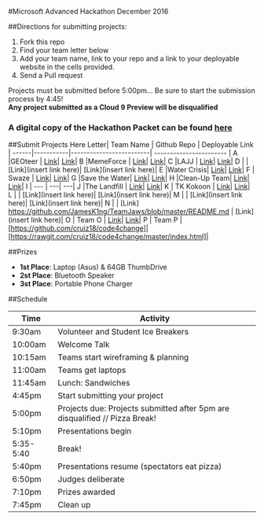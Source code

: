 #Microsoft Advanced Hackathon December 2016

##Directions for submitting projects:
1. Fork this repo
2. Find your team letter below
3. Add your team name, link to your repo and a link to your deployable website in the cells provided.
4. Send a Pull request

Projects must be submitted before 5:00pm... Be sure to start the submission process by 4:45!  
**Any project submitted as a Cloud 9 Preview will be disqualified**

### A digital copy of the Hackathon Packet can be found [here](https://docs.google.com/document/d/1_5A_7kOpoXuPOsdFP_FGPwwH2Ny7AJI5IhSqT32NZ4c/edit?usp=sharing)

##Submit Projects Here
Letter| Team Name |        Github Repo      |      Deployable Link    | 
------|-----------|-------------------------| ----------------------- |
A     |GEOteer  | [Link](https://github.com/jpprieto/GEOteer)| [Link](https://rawgit.com/jpprieto/GEOteer/master/page1.html)|
B     |MemeForce          | [Link](https://github.com/mdepuy/trashcollection)| [Link](https://cdn.rawgit.com/mdepuy/trashcollection/v1.1/intro.html)|
C     |LAJJ           | [Link](https://github.com/joelc1337/scriptEdDecHackathon/blob/master/scenario.html)| [Link](https://cdn.rawgit.com/joelc1337/scriptEdDecHackathon/master/scenario.html)|
D     |           | [Link](insert link here)| [Link](insert link here)|
E     |Water Crisis| [Link](https://github.com/Kayahma23/Water-Crisis)| [Link](https://rawgit.com/Kayahma23/Water-Crisis/master/home.html)|
F     |     Swaze      | [Link](https://github.com/franklin97/wazeforefugees)| [Link](https://preview.c9users.io/franklin97/syrianrefugees1/final.html?_c9_id=livepreview0&_c9_host=https://ide.c9.io)|
G     |Save the Water| [Link](https://github.com/jocelynr/environmental-hackathon)| [Link](https://cdn.rawgit.com/jocelynr/environmental-hackathon/master/index.html)|
H     |Clean-Up Team| [Link](https://github.com/EpicHoward/hackathon)| [Link](https://epichoward.github.io/hackathon/)|
I     |      ---  | ---| ---|
J     |The Landfill | [Link](https://github.com/rosarivera123/scripted-hackathon-2016)| [Link](https://cdn.rawgit.com/rosarivera123/scripted-hackathon-2016/master/intro-page.html)|
K     |     TK Kokoon      | [Link](https://github.com/evelyncarrera22/team_k)| [Link](https://cdn.rawgit.com/evelyncarrera22/team_k/master/firstpage.html)|
L     |           | [Link](insert link here)| [Link](insert link here)|
M     |           | [Link](insert link here)| [Link](insert link here)|
N     |           | [Link] https://github.com/JamesK1ng/TeamJaws/blob/master/README.md | [Link](insert link here)|
O     |    Team O       | [Link](https://github.com/azizyokubjonov/let-s-talk)| [Link](https://rawgit.com/azizyokubjonov/let-s-talk/master/index.html)|
P     |     Team P      | [https://github.com/cruiz18/code4change]| [https://rawgit.com/cruiz18/code4change/master/index.html]|
		

##Prizes
* **1st Place**: Laptop (Asus) & 64GB ThumbDrive
* **2st Place**: Bluetooth Speaker
* **3st Place**: Portable Phone Charger 


##Schedule

Time         | Activity        | 
--------------------|------------------|
9:30am | Volunteer and Student Ice Breakers   | 
10:00am       | Welcome Talk    | 
10:15am  | Teams start wireframing & planning      | 
11:00am      | Teams get laptops  | 
11:45am           | Lunch: Sandwiches    | 
4:45pm           | Start submitting your project   | 
5:00pm         | Projects due: Projects submitted after 5pm are disqualified // Pizza Break!      |
5:10pm         | Presentations begin     | 
5:35-5:40            | Break!   | 
5:40pm           | Presentations resume (spectators eat pizza) |
6:50pm           | Judges deliberate | 
7:10pm           | Prizes awarded |
7:45pm           | Clean up |

